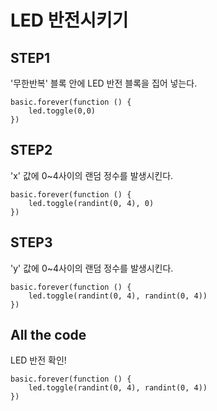 # LED 반전시키기

## STEP1

'무한반복' 블록 안에 LED 반전 블록을 집어 넣는다.

```blocks
basic.forever(function () {
    led.toggle(0,0)
})
```

## STEP2

'x' 값에 0~4사이의 랜덤 정수를 발생시킨다.

```blocks
basic.forever(function () {
    led.toggle(randint(0, 4), 0)
})
```

## STEP3

'y' 값에 0~4사이의 랜덤 정수를 발생시킨다.

```blocks
basic.forever(function () {
    led.toggle(randint(0, 4), randint(0, 4))
})
```

## All the code

LED 반전 확인!

```blocks
basic.forever(function () {
    led.toggle(randint(0, 4), randint(0, 4))
})
```
